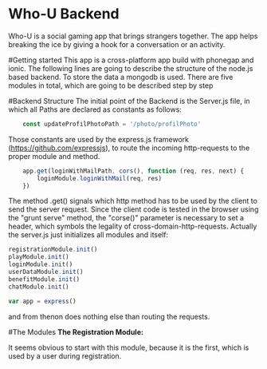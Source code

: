 Who-U Backend
=====
Who-U is a social gaming app that brings strangers together. 
The app helps breaking the ice by giving a hook for a conversation or an activity.

#Getting started
This app is a cross-platform app build with phonegap and ionic.
The following lines are going to describe the structure of the node.js based backend. To store the data a mongodb is used. There are five modules in total, which are going to be described step by step

#Backend Structure
The initial point of the Backend is the Server.js file, in which all Paths are declared as constants as follows:

```js
    const updateProfilPhotoPath = '/photo/profilPhoto'
````

Those constants are used by the express.js framework (https://github.com/expressjs), to route the incoming http-requests to the proper module and method.

```js
    app.get(loginWithMailPath, cors(), function (req, res, next) {
        loginModule.loginWithMail(req, res)
    })
````

The method .get() signals which http method has to be used by the client to send the server request. Since the client code is tested in the browser using the "grunt serve" method, the "corse()" parameter is necessary to set a header, which symbols the legality of cross-domain-http-requests.
Actually the server.js just initializes all modules and itself:

```js
registrationModule.init()
playModule.init()
loginModule.init()
userDataModule.init()
benefitModule.init()
chatModule.init()

var app = express()
````
and from thenon does nothing else than routing the requests.

#The Modules
**The Registration Module:**

It seems obvious to start with this module, because it is the first, which is used by a user during registration.
 


